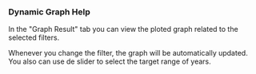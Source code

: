 ### Dynamic Graph Help

In the "Graph Result" tab you can view the ploted graph related to the selected filters.

Whenever you change the filter, the graph will be automatically updated. You also can use de slider to select the target range of years.
